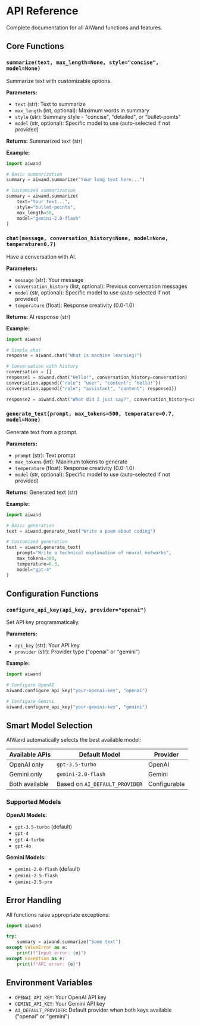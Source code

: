 # API Reference

Complete documentation for all AIWand functions and features.

## Core Functions

### `summarize(text, max_length=None, style="concise", model=None)`

Summarize text with customizable options.

**Parameters:**
- `text` (str): Text to summarize
- `max_length` (int, optional): Maximum words in summary
- `style` (str): Summary style - "concise", "detailed", or "bullet-points"
- `model` (str, optional): Specific model to use (auto-selected if not provided)

**Returns:** Summarized text (str)

**Example:**
```python
import aiwand

# Basic summarization
summary = aiwand.summarize("Your long text here...")

# Customized summarization
summary = aiwand.summarize(
    text="Your text...",
    style="bullet-points",
    max_length=50,
    model="gemini-2.0-flash"
)
```

### `chat(message, conversation_history=None, model=None, temperature=0.7)`

Have a conversation with AI.

**Parameters:**
- `message` (str): Your message
- `conversation_history` (list, optional): Previous conversation messages
- `model` (str, optional): Specific model to use (auto-selected if not provided)
- `temperature` (float): Response creativity (0.0-1.0)

**Returns:** AI response (str)

**Example:**
```python
import aiwand

# Simple chat
response = aiwand.chat("What is machine learning?")

# Conversation with history
conversation = []
response1 = aiwand.chat("Hello!", conversation_history=conversation)
conversation.append({"role": "user", "content": "Hello!"})
conversation.append({"role": "assistant", "content": response1})

response2 = aiwand.chat("What did I just say?", conversation_history=conversation)
```

### `generate_text(prompt, max_tokens=500, temperature=0.7, model=None)`

Generate text from a prompt.

**Parameters:**
- `prompt` (str): Text prompt
- `max_tokens` (int): Maximum tokens to generate
- `temperature` (float): Response creativity (0.0-1.0)
- `model` (str, optional): Specific model to use (auto-selected if not provided)

**Returns:** Generated text (str)

**Example:**
```python
import aiwand

# Basic generation
text = aiwand.generate_text("Write a poem about coding")

# Customized generation
text = aiwand.generate_text(
    prompt="Write a technical explanation of neural networks",
    max_tokens=300,
    temperature=0.3,
    model="gpt-4"
)
```

## Configuration Functions

### `configure_api_key(api_key, provider="openai")`

Set API key programmatically.

**Parameters:**
- `api_key` (str): Your API key
- `provider` (str): Provider type ("openai" or "gemini")

**Example:**
```python
import aiwand

# Configure OpenAI
aiwand.configure_api_key("your-openai-key", "openai")

# Configure Gemini
aiwand.configure_api_key("your-gemini-key", "gemini")
```

## Smart Model Selection

AIWand automatically selects the best available model:

| Available APIs | Default Model | Provider |
|----------------|---------------|----------|
| OpenAI only | `gpt-3.5-turbo` | OpenAI |
| Gemini only | `gemini-2.0-flash` | Gemini |
| Both available | Based on `AI_DEFAULT_PROVIDER` | Configurable |

### Supported Models

**OpenAI Models:**
- `gpt-3.5-turbo` (default)
- `gpt-4`
- `gpt-4-turbo`
- `gpt-4o`

**Gemini Models:**
- `gemini-2.0-flash` (default)
- `gemini-2.5-flash`
- `gemini-2.5-pro`

## Error Handling

All functions raise appropriate exceptions:

```python
import aiwand

try:
    summary = aiwand.summarize("Some text")
except ValueError as e:
    print(f"Input error: {e}")
except Exception as e:
    print(f"API error: {e}")
```

## Environment Variables

- `OPENAI_API_KEY`: Your OpenAI API key
- `GEMINI_API_KEY`: Your Gemini API key  
- `AI_DEFAULT_PROVIDER`: Default provider when both keys available ("openai" or "gemini") 
